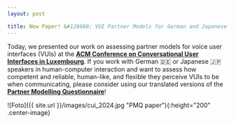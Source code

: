 ```yaml
---
layout: post

title: New Paper! &#128680; VUI Partner Models for German and Japanese Users
---
```


Today, we presented our work on assessing partner models for voice user interfaces (VUIs) at the <a href="https://cui.acm.org/2024/" target="_blank" rel="noopener"><strong>ACM Conference
on Conversational User Interfaces in Luxembourg</strong></a>. If you work with German &#127465;&#127466; or Japanese &#127471;&#127477; speakers in human-computer interaction and want to assess how competent and reliable, human-like, and flexible they perceive VUIs to be when communicating, please consider using our translated versions of the <a href="https://dl.acm.org/doi/10.1145/3640794.3665537" target="_blank" rel="noopener"><strong>Partner Modelling Questionnaire</strong></a>!  

![Foto]({{ site.url }}/images/cui_2024.jpg "PMQ paper"){:height="200" .center-image}

